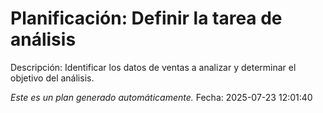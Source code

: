 # Planificación: Definir la tarea de análisis

Descripción: Identificar los datos de ventas a analizar y determinar el objetivo del análisis.

*Este es un plan generado automáticamente.*
Fecha: 2025-07-23 12:01:40
